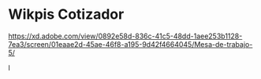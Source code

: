 # Wikpis Cotizador

https://xd.adobe.com/view/0892e58d-836c-41c5-48dd-1aee253b1128-7ea3/screen/01eaae2d-45ae-46f8-a195-9d42f4664045/Mesa-de-trabajo-5/

l


